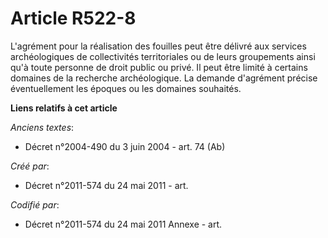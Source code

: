 # Article R522-8

L'agrément pour la réalisation des fouilles peut être délivré aux services archéologiques de collectivités territoriales ou
de leurs groupements ainsi qu'à toute personne de droit public ou privé. Il peut être limité à certains domaines de la
recherche archéologique. La demande d'agrément précise éventuellement les époques ou les domaines souhaités.

**Liens relatifs à cet article**

_Anciens textes_:

  - Décret n°2004-490 du 3 juin 2004 - art. 74 (Ab)

_Créé par_:

  - Décret n°2011-574 du 24 mai 2011  - art.

_Codifié par_:

  - Décret n°2011-574 du 24 mai 2011 Annexe - art.
